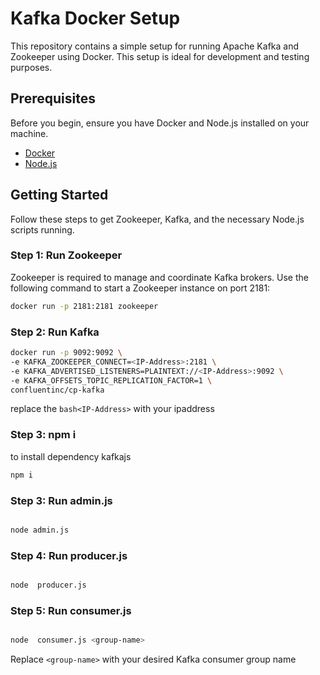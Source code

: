 # Kafka Docker Setup

This repository contains a simple setup for running Apache Kafka and Zookeeper using Docker. This setup is ideal for development and testing purposes.

## Prerequisites

Before you begin, ensure you have Docker and Node.js installed on your machine.

- [Docker](https://www.docker.com/get-started)
- [Node.js](https://nodejs.org/)
## Getting Started

Follow these steps to get Zookeeper, Kafka, and the necessary Node.js scripts running.

### Step 1: Run Zookeeper

Zookeeper is required to manage and coordinate Kafka brokers. Use the following command to start a Zookeeper instance on port 2181:

```bash
docker run -p 2181:2181 zookeeper
```
### Step 2: Run Kafka

```bash
docker run -p 9092:9092 \
-e KAFKA_ZOOKEEPER_CONNECT=<IP-Address>:2181 \
-e KAFKA_ADVERTISED_LISTENERS=PLAINTEXT://<IP-Address>:9092 \
-e KAFKA_OFFSETS_TOPIC_REPLICATION_FACTOR=1 \
confluentinc/cp-kafka
```

replace the ```bash<IP-Address>``` with your ipaddress
### Step 3: npm i
to install dependency kafkajs
```bash
npm i

```

### Step 3: Run admin.js

```bash

node admin.js

```


### Step 4: Run producer.js

```bash

node  producer.js

```

### Step 5: Run consumer.js

```bash

node  consumer.js <group-name>

```
Replace `<group-name>` with your desired Kafka consumer group name




